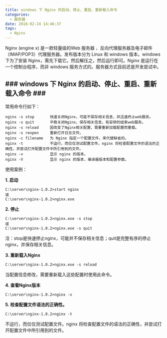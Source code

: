 ```yaml
---
title: windows 下 Nginx 的启动、停止、重启、重新载入命令
categories:
  - 服务器
date: 2018-02-24 14:46:37
tags:
  - Nginx
---
```


Nginx (engine x) 是一款轻量级的Web 服务器 、反向代理服务器及电子邮件（IMAP/POP3）代理服务器。发布版本分为 Linux 和 windows 版本。windows下为了安装 Nginx，需先下载它。然后解压之，然后运行即可。Nginx 是运行在一个控制台程序，而非 windows 服务方式的。服务器方式目前还是开发尝试中。

\### windows 下 Nginx 的启动、停止、重启、重新载入命令 ###
-----------------------------------------

常用命令行如下：

    nginx -s stop       快速关闭Nginx，可能不保存相关信息，并迅速终止web服务。
    nginx -s quit       平稳关闭Nginx，保存相关信息，有安排的结束web服务。
    nginx -s reload     因改变了Nginx相关配置，需要重新加载配置而重载。
    nginx -s reopen     重新打开日志文件。
    nginx -c filename   为 Nginx 指定一个配置文件，来代替缺省的。
    nginx -t            不运行，而仅仅测试配置文件。nginx 将检查配置文件的语法的正确性，并尝试打开配置文件中所引用到的文件。
    nginx -v            显示 nginx 的版本。
    nginx -V            显示 nginx 的版本，编译器版本和配置参数。
    
    

使用案例：

**1\. 启动**

    C:\server\nginx-1.0.2>start nginx
    或
    C:\server\nginx-1.0.2>nginx.exe
    
    

**2\. 停止**

    C:\server\nginx-1.0.2>nginx.exe -s stop
    或
    C:\server\nginx-1.0.2>nginx.exe -s quit
    
    

注：stop是快速停止nginx，可能并不保存相关信息；quit是完整有序的停止nginx，并保存相关信息。

**3\. 重新载入Nginx**

    C:\server\nginx-1.0.2>nginx.exe -s reload
    
    

当配置信息修改，需要重新载入这些配置时使用此命令。

**4\. 查看Nginx版本**

    C:\server\nginx-1.0.2>nginx -v
    
    

**5\. 检查配置文件语法的正确性。**

    C:\server\nginx-1.0.2>nginx -t
    
    

不运行，而仅仅测试配置文件。nginx 将检查配置文件的语法的正确性，并尝试打开配置文件中所引用到的文件。